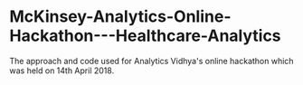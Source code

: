 # McKinsey-Analytics-Online-Hackathon---Healthcare-Analytics
The approach and code used for Analytics Vidhya's online hackathon which was held on 14th April 2018.
